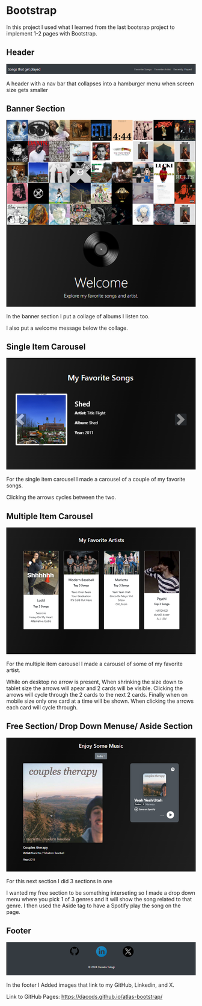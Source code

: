 # Bootstrap

In this project I used what I learned from the last bootsrap project to
implement 1-2 pages with Bootstrap.

## Header

![Screenshot](./images/Header.png)

A header with a nav bar that collapses into a hamburger menu when screen size gets smaller

## Banner Section

![Screenshot](./images/Banner.png)

In the banner section I put a collage of albums I listen too.

I also put a welcome message below the collage.

## Single Item Carousel

![Screenshot](./images/Favorite-Song.png)

For the single item carousel I made a carousel of a couple of my favorite songs.

Clicking the arrows cycles between the two.

## Multiple Item Carousel

![Screenshot](./images/Favorite-Artist.png)

For the multiple item carousel I made a carousel of some of my favorite artist.

While on desktop no arrow is present, When shrinking the size down to tablet size the arrows will apear and 2 cards will be visible. Clicking the arrows will cycle through the 2 cards to the next 2 cards. Finally when on mobile size only one card at a time will be shown. When clicking the arrows each card will cycle through.

## Free Section/ Drop Down Menuse/ Aside Section

![Screenshot](./images/Free-section.png)

For this next section I did 3 sections in one

I wanted my free section to be something interseting so I made a drop down menu where you pick 1 of 3 genres and it will show the song related to that genre. I then used the Aside tag to have a Spotify play the song on the page.

## Footer

![Screenshot](./images/Footer.png)

In the footer I Added images that link to my GitHub, Linkedin, and X.

Link to GitHub Pages: https://dacods.github.io/atlas-bootstrap/